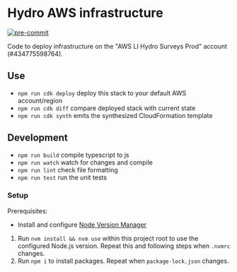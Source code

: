 # Hydro AWS infrastructure

[![pre-commit](https://img.shields.io/badge/pre--commit-enabled-brightgreen?logo=pre-commit)](https://github.com/pre-commit/pre-commit)

Code to deploy infrastructure on the "AWS LI Hydro Surveys Prod" account (#434775598764).

## Use

- `npm run cdk deploy` deploy this stack to your default AWS account/region
- `npm run cdk diff` compare deployed stack with current state
- `npm run cdk synth` emits the synthesized CloudFormation template

## Development

- `npm run build` compile typescript to js
- `npm run watch` watch for changes and compile
- `npm run lint` check file formatting
- `npm run test` run the unit tests

### Setup

Prerequisites:

- Install and configure [Node Version Manager](https://github.com/nvm-sh/nvm)

1. Run `nvm install && nvm use` within this project root to use the configured Node.js version. Repeat this and following steps when `.nvmrc` changes.
1. Run `npm i` to install packages. Repeat when `package-lock.json` changes.
